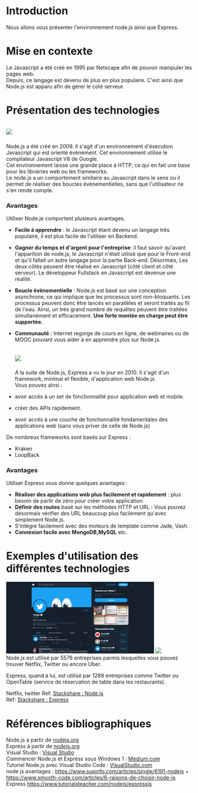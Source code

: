 # Introduction

Nous allons vous présenter l'environnement node.js ainsi que Express.

# Mise en contexte 

Le Javascript a été créé en 1995 par Netscape afin de pouvoir manipuler les pages web. <br/>
Depuis, ce langage est devenu de plus en plus populaire. C'est ainsi que Node.js est apparu afin de gérer le coté serveur.

# Présentation des technologies

   ## <img src="https://miro.medium.com/max/1200/1*X7a7F-yXRUAGLGLzdlGQMA.png" width="200"> 
  Node.js a été créé en 2009.
  Il s'agit d'un environnement d'éxecution Javascript qui est orienté évènement. Cet environnement utilise le compilateur Javascript V8 de Google. <br/>
  Cet environnement laisse une grande place à HTTP, ce qui en fait une base pour les librairies web ou les frameworks. <br/>
  Le node.js a un comportement similaire au Javascript dans le sens ou il permet de réaliser des boucles événementielles, sans que l'utilisateur ne s'en rende compte.
  
  ### Avantages
  
  Utiliser Node.je comportent plusieurs avantages. 
* **Facile à apprendre** : le Javascript étant devenu un langage très populaire, il est plus facile de l'utiliser en Backend.
* **Gagner du temps et d'argent pour l'entreprise**: il faut savoir qu'avant l'apparition de node.js, le Javascript n'était utilisé que pour le Front-end et qu'il fallait un autre langage pour la partie Back-end.  Désormais, Les deux côtés peuvent être réalisé en Javascript (côté client et côté serveur). Le développeur Fullstack en Javascript est devenue une réalité.
* **Boucle évènementielle** : Node.js est basé sur une conception asynchrone, ce qui implique que les processus sont non-bloquants. Les processus peuvent donc être lancés en parallèles et seront traités au fil de l'eau. Ainsi, un très grand nombre de requêtes peuvent être traitées simultanément et efficacement. **Une forte montée en charge peut être supportée.** 
* **Communauté** : Internet regorge de cours en ligne, de webinaires ou de MOOC pouvant vous aider à en apprendre plus sur Node.js.

   ## <img src="https://upload.wikimedia.org/wikipedia/commons/6/64/Expressjs.png" width="200"> 
  
  A la suite de Node.js, Express a vu le jour en 2010.
  Il s'agit d'un framework, minimal et flexible, d'application web Node.js.<br/>
  Vous pouvez ainsi :
* avoir accés à un set de fonctionnalité pour application web et mobile.
* créer des APIs rapidement.
* avoir accés à une couche de fonctionnalité fondamentales des applications web (sans vous priver de celle de Node.js)
            
 De nombreux frameworks sont basés sur Express : 
* Kraken
* LoopBack

### Avantages
Utiliser Express vous donne quelques avantages : 
* **Réaliser des applications web plus facilement et rapidement** : plus besoin de partir de zéro pour créer votre application. 
* **Définir des routes** basé sur les méthodes HTTP et URL : Vous pouvez désormais vérifier des URL beaucoup plus facilement qu'avec simplement Node.js. 
* S'intègre facilement avec des moteurs de template comme Jade, Vash.
* **Connexion facile avec MongoDB,MySQL** etc. 

# Exemples d'utilisation des différentes technologies

<img width="400"  src="https://github.com/Arashea/ProjetArchitecture/blob/master/image/Capture.PNG">  <img width="350"  src="https://miro.medium.com/max/5088/1*71nlu7Wn0vXdg2VBxi1gBA.png">
<br/>Node.js est utilisé par 5576 entreprises parmis lesquelles vous pouvez trouver Netflix, Twitter ou encore Uber. <br/>

Express, quand à lui, est utilisé par 1289 entreprises comme Twitter ou OpenTable (service de réservation de table dans les restaurants). <br/>
 
 Netflix, twitter 
 Ref: <a href="https://stackshare.io/nodejs" title="stackshare">Stackshare : Node.js</a><br/>
 Ref: <a href=" https://stackshare.io/expressjs" title="stackshare">Stackshare : Express</a><br/>



# Références bibliographiques
 
 Node.js à partir de <a href="https://nodejs.org/fr/about/" title="nodejs">nodejs.org</a><br/>
 Express à partir de <a href="https://expressjs.com" title="Expressjs">nodejs.org</a><br/>
 Visual Studio : <a href="https://code.visualstudio.com/docs/?dv=win64user" title="VSC">Visual Studio</a><br/>
 Commencer Node.js et Express sous Windows 1 : <a href="https://medium.com/@zibon/getting-started-with-nodejs-and-expressjs-2018-51689dae024b" title="Medium">Medium.com</a><br/>
 Tutoriel Node.js avec Visual Studio Code : <a href="https://code.visualstudio.com/docs/nodejs/nodejs-tutorial" title="Tuto">VisualStudio.com </a> <br/>
 node js avantages :  https://www.supinfo.com/articles/single/6191-nodejs   +   https://www.smooth-code.com/articles/6-raisons-de-choisir-node-js  <br/>
 Express https://www.tutorialsteacher.com/nodejs/expressjs  <br/>
 
 


